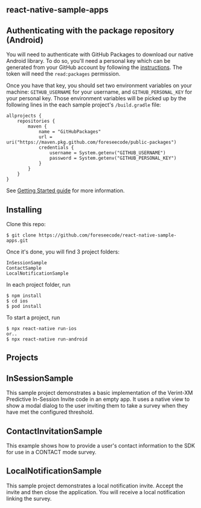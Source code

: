 ## react-native-sample-apps

## Authenticating with the package repository (Android)

You will need to authenticate with GitHub Packages to download our native Android library.
To do so, you'll need a personal key which can be generated from your GitHub account by following the [instructions](https://docs.github.com/en/authentication/keeping-your-account-and-data-secure/managing-your-personal-access-tokens#creating-a-fine-grained-personal-access-token). 
The token will need the `read:packages` permission.

Once you have that key, you should set two environment variables on your machine: `GITHUB_USERNAME` for your username, and `GITHUB_PERSONAL_KEY` for your personal key.
Those environment variables will be picked up by the following lines in the each sample project's `/build.gradle` file:

```
allprojects {
    repositories {
        maven {
            name = "GitHubPackages"
            url = uri("https://maven.pkg.github.com/foreseecode/public-packages")
            credentials {
                username = System.getenv("GITHUB_USERNAME")
                password = System.getenv("GITHUB_PERSONAL_KEY")
            }
        }
    }
}
```

See [Getting Started guide](https://connect.verint.com/developers/xmsdk/w/mobilesdk/39087/get-started-with-the-verint-xm-react-native-sdk) for more information.

## Installing

Clone this repo:

    $ git clone https://github.com/foreseecode/react-native-sample-apps.git

Once it's done, you will find 3 project folders:
  
    InSessionSample
    ContactSample
    LocalNotificationSample

In each project folder, run
  
    $ npm install
    $ cd ios
    $ pod install

To start a project, run
    
    $ npx react-native run-ios
    or..
    $ npx react-native run-android

## Projects

## InSessionSample
This sample project demonstrates a basic implementation of the Verint-XM Predictive In-Session Invite code in an empty app.
It uses a native view to show a modal dialog to the user inviting them to take a survey when they have met the 
configured threshold.


## ContactInvitationSample
This example shows how to provide a user's contact information to the SDK for use in a CONTACT mode survey.


## LocalNotificationSample
This sample project demonstrates a local notification invite. Accept the invite and then close the application. 
You will receive a local notification linking the survey.
